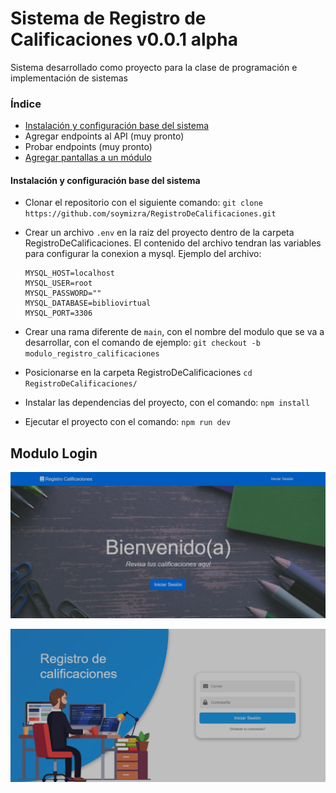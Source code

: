 # Sistema de Registro de Calificaciones v0.0.1 alpha

Sistema desarrollado como proyecto para la clase de programación e implementación de sistemas

### Índice

-  [Instalación y configuración base del sistema](https://github.com/soymizra/RegistroDeCalificaciones#instalar-y-ejecutar-el-proyecto)
-  Agregar endpoints al API (muy pronto)
-  Probar endpoints (muy pronto)
-  [Agregar pantallas a un módulo](https://github.com/soymizra/RegistroDeCalificaciones#agregar-pantallas-a-un-módulo)

#### Instalación y configuración base del sistema

-  Clonar el repositorio con el siguiente comando:
   `git clone https://github.com/soymizra/RegistroDeCalificaciones.git`

-  Crear un archivo `.env` en la raiz del proyecto dentro de la carpeta RegistroDeCalificaciones. El contenido del archivo tendran las variables para configurar la conexion a mysql. Ejemplo del archivo:
   ```
   MYSQL_HOST=localhost
   MYSQL_USER=root
   MYSQL_PASSWORD=""
   MYSQL_DATABASE=bibliovirtual
   MYSQL_PORT=3306
   ```
-  Crear una rama diferente de `main`, con el nombre del modulo que se va a desarrollar, con el comando de ejemplo: `git checkout -b modulo_registro_calificaciones`

-  Posicionarse en la carpeta RegistroDeCalificaciones
   `cd RegistroDeCalificaciones/`

-  Instalar las dependencias del proyecto, con el comando: `npm install `

-  Ejecutar el proyecto con el comando: `npm run dev`

## Modulo Login

![login](images/img2.png)

![login](images/img1.png)
